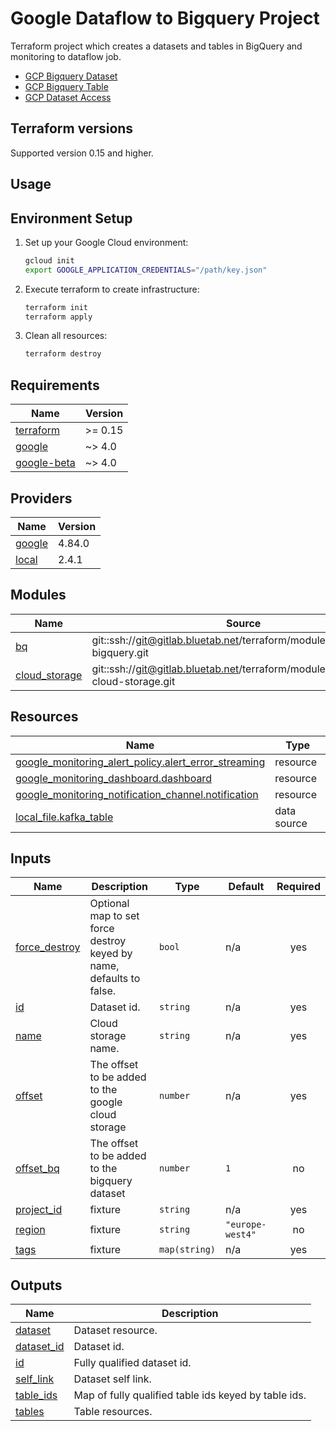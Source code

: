 # Google Dataflow to Bigquery Project

Terraform project which creates a datasets and tables in BigQuery and monitoring to dataflow job.

* [GCP Bigquery Dataset](https://www.terraform.io/docs/providers/google/r/bigquery_dataset.html)
* [GCP Bigquery Table](https://www.terraform.io/docs/providers/google/r/bigquery_table.html)
* [GCP Dataset Access](https://registry.terraform.io/providers/hashicorp/google/latest/docs/resources/bigquery_dataset_access)

## Terraform versions

Supported version 0.15 and higher.

## Usage

## Environment Setup

1. Set up your Google Cloud environment:

    ```bash
    gcloud init
    export GOOGLE_APPLICATION_CREDENTIALS="/path/key.json"
    ```

2. Execute terraform to create infrastructure:

    ```bash
    terraform init
    terraform apply
    ```

3. Clean all resources:

    ```bash
    terraform destroy
    ```

<!-- BEGINNING OF PRE-COMMIT-TERRAFORM DOCS HOOK -->
## Requirements

| Name | Version |
|------|---------|
| <a name="requirement_terraform"></a> [terraform](#requirement\_terraform) | >= 0.15 |
| <a name="requirement_google"></a> [google](#requirement\_google) | ~> 4.0 |
| <a name="requirement_google-beta"></a> [google-beta](#requirement\_google-beta) | ~> 4.0 |

## Providers

| Name | Version |
|------|---------|
| <a name="provider_google"></a> [google](#provider\_google) | 4.84.0 |
| <a name="provider_local"></a> [local](#provider\_local) | 2.4.1 |

## Modules

| Name | Source | Version |
|------|--------|---------|
| <a name="module_bq"></a> [bq](#module\_bq) | git::ssh://git@gitlab.bluetab.net/terraform/modules/google/gcp-bigquery.git | v1.5.0 |
| <a name="module_cloud_storage"></a> [cloud\_storage](#module\_cloud\_storage) | git::ssh://git@gitlab.bluetab.net/terraform/modules/google/gcp-cloud-storage.git | v1.4.0 |

## Resources

| Name | Type |
|------|------|
| [google_monitoring_alert_policy.alert_error_streaming](https://registry.terraform.io/providers/hashicorp/google/latest/docs/resources/monitoring_alert_policy) | resource |
| [google_monitoring_dashboard.dashboard](https://registry.terraform.io/providers/hashicorp/google/latest/docs/resources/monitoring_dashboard) | resource |
| [google_monitoring_notification_channel.notification](https://registry.terraform.io/providers/hashicorp/google/latest/docs/resources/monitoring_notification_channel) | resource |
| [local_file.kafka_table](https://registry.terraform.io/providers/hashicorp/local/latest/docs/data-sources/file) | data source |

## Inputs

| Name | Description | Type | Default | Required |
|------|-------------|------|---------|:--------:|
| <a name="input_force_destroy"></a> [force\_destroy](#input\_force\_destroy) | Optional map to set force destroy keyed by name, defaults to false. | `bool` | n/a | yes |
| <a name="input_id"></a> [id](#input\_id) | Dataset id. | `string` | n/a | yes |
| <a name="input_name"></a> [name](#input\_name) | Cloud storage name. | `string` | n/a | yes |
| <a name="input_offset"></a> [offset](#input\_offset) | The offset to be added to the google cloud storage | `number` | n/a | yes |
| <a name="input_offset_bq"></a> [offset\_bq](#input\_offset\_bq) | The offset to be added to the bigquery dataset | `number` | `1` | no |
| <a name="input_project_id"></a> [project\_id](#input\_project\_id) | fixture | `string` | n/a | yes |
| <a name="input_region"></a> [region](#input\_region) | fixture | `string` | `"europe-west4"` | no |
| <a name="input_tags"></a> [tags](#input\_tags) | fixture | `map(string)` | n/a | yes |

## Outputs

| Name | Description |
|------|-------------|
| <a name="output_dataset"></a> [dataset](#output\_dataset) | Dataset resource. |
| <a name="output_dataset_id"></a> [dataset\_id](#output\_dataset\_id) | Dataset id. |
| <a name="output_id"></a> [id](#output\_id) | Fully qualified dataset id. |
| <a name="output_self_link"></a> [self\_link](#output\_self\_link) | Dataset self link. |
| <a name="output_table_ids"></a> [table\_ids](#output\_table\_ids) | Map of fully qualified table ids keyed by table ids. |
| <a name="output_tables"></a> [tables](#output\_tables) | Table resources. |
<!-- END OF PRE-COMMIT-TERRAFORM DOCS HOOK -->

